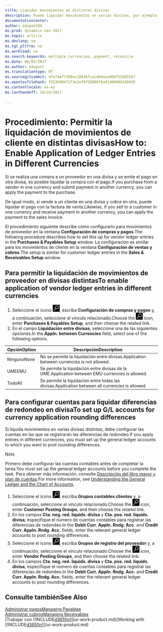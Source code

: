 ```yaml
---
title: Liquidar movimientos en distintas divisas
description: Puede liquidar movimientos en varias divisas, por ejemplo, si vende a un cliente en una divisa y cobra en otra.
documentationcenter: 
author: edupont04
ms.prod: dynamics-nav-2017
ms.topic: article
ms.devlang: na
ms.tgt_pltfrm: na
ms.workload: na
ms.search.keywords: multiple currencies, payment, reconcile
ms.date: 06/02/2017
ms.author: edupont
ms.translationtype: HT
ms.sourcegitcommit: 4fefaef7380ac10836fcac404eea006f55d8556f
ms.openlocfilehash: f323b98472f3e2ef0f28000f8a9140b066206945
ms.contentlocale: es-es
ms.lasthandoff: 10/16/2017

---
```

# <a name="how-to-enable-application-of-ledger-entries-in-different-currencies"></a><span data-ttu-id="e2304-103">Procedimiento: Permitir la liquidación de movimientos de cliente en distintas divisas</span><span class="sxs-lookup"><span data-stu-id="e2304-103">How to: Enable Application of Ledger Entries in Different Currencies</span></span>
<span data-ttu-id="e2304-104">Si se realiza una compra a un proveedor en una divisa y se emite el pago en otra divisa, es posible liquidar la compra con el pago.</span><span class="sxs-lookup"><span data-stu-id="e2304-104">If you purchase from a vendor in one currency and submit payment in another currency, you can apply the payment to the purchase.</span></span>

<span data-ttu-id="e2304-105">De igual modo, si vende a un cliente en una divisa y cobra en otra, puede liquidar el pago con la factura de venta.</span><span class="sxs-lookup"><span data-stu-id="e2304-105">Likewise, if you sell to a customer in one currency and receive payment in another currency, you can apply the payment to the sales invoice.</span></span>

<span data-ttu-id="e2304-106">El procedimiento siguiente describe cómo configurarlo para movimientos de proveedor en la ventana **Configuración de compras y pagos**.</span><span class="sxs-lookup"><span data-stu-id="e2304-106">The following procedure describes how to set this up for vendor ledger entries in the **Purchases & Payables Setup** window.</span></span> <span data-ttu-id="e2304-107">La configuración es similar para los movimientos de cliente en la ventana **Configuración de ventas y cobros**.</span><span class="sxs-lookup"><span data-stu-id="e2304-107">The setup is similar for customer ledger entries in the **Sales & Receivables Setup** window.</span></span>

## <a name="to-enable-application-of-vendor-ledger-entries-in-different-currencies"></a><span data-ttu-id="e2304-108">Para permitir la liquidación de movimientos de proveedor en divisas distintas</span><span class="sxs-lookup"><span data-stu-id="e2304-108">To enable application of vendor ledger entries in different currencies</span></span>
1. <span data-ttu-id="e2304-109">Seleccione el icono ![Buscar página o informe](media/ui-search/search_small.png "icono Buscar página o informe"), escriba **Configuración de compras y pagos** y, a continuación, seleccione el vínculo relacionado.</span><span class="sxs-lookup"><span data-stu-id="e2304-109">Choose the ![Search for Page or Report](media/ui-search/search_small.png "Search for Page or Report icon") icon, enter **Purchases & Payables Setup**, and then choose the related link.</span></span>
2. <span data-ttu-id="e2304-110">En el campo **Liquidación entre divisas**, seleccione una de las siguientes opciones.</span><span class="sxs-lookup"><span data-stu-id="e2304-110">In the **Appln. between Currencies** field, select one of the following options.</span></span>

| <span data-ttu-id="e2304-111">Opción</span><span class="sxs-lookup"><span data-stu-id="e2304-111">Option</span></span> | <span data-ttu-id="e2304-112">Descripción</span><span class="sxs-lookup"><span data-stu-id="e2304-112">Description</span></span> |
| --- | --- |
| <span data-ttu-id="e2304-113">Ninguno</span><span class="sxs-lookup"><span data-stu-id="e2304-113">None</span></span> |<span data-ttu-id="e2304-114">No se permite la liquidación entre divisas.</span><span class="sxs-lookup"><span data-stu-id="e2304-114">Application between currencies is not allowed.</span></span> |
| <span data-ttu-id="e2304-115">UME</span><span class="sxs-lookup"><span data-stu-id="e2304-115">EMU</span></span> |<span data-ttu-id="e2304-116">Se permite la liquidación entre divisas de la UME.</span><span class="sxs-lookup"><span data-stu-id="e2304-116">Application between EMU currencies is allowed.</span></span> |
| <span data-ttu-id="e2304-117">Todo</span><span class="sxs-lookup"><span data-stu-id="e2304-117">All</span></span> |<span data-ttu-id="e2304-118">Se permite la liquidación entre todas las divisas.</span><span class="sxs-lookup"><span data-stu-id="e2304-118">Application between all currencies is allowed.</span></span> |

## <a name="to-set-up-gl-accounts-for-currency-application-rounding-differences"></a><span data-ttu-id="e2304-119">Para configurar cuentas para liquidar diferencias de redondeo en divisa</span><span class="sxs-lookup"><span data-stu-id="e2304-119">To set up G/L accounts for currency application rounding differences</span></span>  
<span data-ttu-id="e2304-120">Si liquida movimientos en varias divisas distintas, debe configurar las cuentas en las que se registrarán las diferencias de redondeo.</span><span class="sxs-lookup"><span data-stu-id="e2304-120">If you apply entries in different currencies, you must set up the general ledger accounts to which you want to post rounding differences.</span></span>  

> [!NOTE]  
>  <span data-ttu-id="e2304-121">Primero debe configurar las cuentas contables antes de completar la tarea.</span><span class="sxs-lookup"><span data-stu-id="e2304-121">You must set up the general ledger accounts before you complete the task.</span></span> <span data-ttu-id="e2304-122">Para obtener más información, consulte [Descripción del libro mayor y plan de cuentas](finance-general-ledger.md).</span><span class="sxs-lookup"><span data-stu-id="e2304-122">For more information, see [Understanding the General Ledger and the Chart of Accounts](finance-general-ledger.md).</span></span>

1. <span data-ttu-id="e2304-123">Seleccione el icono ![Buscar página o informe](media/ui-search/search_small.png "icono Buscar página o informe"), escriba **Grupos contables clientes** y, a continuación, seleccione el vínculo relacionado.</span><span class="sxs-lookup"><span data-stu-id="e2304-123">Choose the ![Search for Page or Report](media/ui-search/search_small.png "Search for Page or Report icon") icon, enter **Customer Posting Groups**, and then choose the related link.</span></span>  
2. <span data-ttu-id="e2304-124">En los campos **Cta. neg. red. liquids. divisa** y **Cta. pos. red. liquids. divisa**, especifique el número de cuentas contables para registrar las diferencias de redondeo.</span><span class="sxs-lookup"><span data-stu-id="e2304-124">In the **Debit Curr. Appln. Rndg. Acc.** and **Credit Curr. Appln. Rndg. Acc.** fields, enter the relevant general ledger accounts to post rounding differences.</span></span>  
3. <span data-ttu-id="e2304-125">Seleccione el icono ![Buscar página o informe](media/ui-search/search_small.png "icono Buscar página o informe"), escriba **Grupos de registro del proveedor** y, a continuación, seleccione el vínculo relacionado.</span><span class="sxs-lookup"><span data-stu-id="e2304-125">Choose the ![Search for Page or Report](media/ui-search/search_small.png "Search for Page or Report icon") icon, enter **Vendor Posting Groups**, and then choose the related link.</span></span>  
4. <span data-ttu-id="e2304-126">En los campos **Cta. neg. red. liquids. divisa** y **Cta. pos. red. liquids. divisa**, especifique el número de cuentas contables para registrar las diferencias de redondeo.</span><span class="sxs-lookup"><span data-stu-id="e2304-126">In the **Debit Curr. Appln. Rndg. Acc.** and **Credit Curr. Appln. Rndg. Acc.** fields, enter the relevant general ledger accounts to post rounding differences.</span></span>  

## <a name="see-also"></a><span data-ttu-id="e2304-127">Consulte también</span><span class="sxs-lookup"><span data-stu-id="e2304-127">See Also</span></span>
[<span data-ttu-id="e2304-128">Administrar pagos</span><span class="sxs-lookup"><span data-stu-id="e2304-128">Managing Payables</span></span>](payables-manage-payables.md)  
[<span data-ttu-id="e2304-129">Administrar cobros</span><span class="sxs-lookup"><span data-stu-id="e2304-129">Managing Receivables</span></span>](receivables-manage-receivables.md)  
<span data-ttu-id="e2304-130">[Trabajar con [!INCLUDE[d365fin](includes/d365fin_md.md)]](ui-work-product.md)</span><span class="sxs-lookup"><span data-stu-id="e2304-130">[Working with [!INCLUDE[d365fin](includes/d365fin_md.md)]](ui-work-product.md)</span></span>

